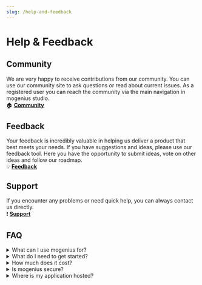 ```yaml
---
slug: /help-and-feedback
---
```


# Help & Feedback

## Community
We are very happy to receive contributions from our community. You can use our community site to ask questions or read about current issues. As a registered user you can reach the community via the main navigation in mogenius studio.  
🏠 **[Community](https://community.mogenius.com)**

## Feedback
Your feedback is incredibly valuable in helping us deliver a product that best meets your needs. If you have suggestions and ideas, please use our feedback tool. Here you have the opportunity to submit ideas, vote on other ideas and follow our roadmap.  
💡 **[Feedback](https://feedback.mogenius.com)**

## Support
If you encounter any problems or need quick help, you can always contact us directly.  
❗️ **[Support](mailto:support@mogenius.com)**

## FAQ

<details>
    <summary>What can I use mogenius for?</summary>
    <div>
        <div>mogenius is the single layer between your application and the cloud. You can deploy and run any application with mogenius and get it up and running in no time on a hyper-scalable and automated cloud infrastructure. Most application types and services are are supported, like web applications, databases, background workers and of course static websites. Read more about <a href="../services/service-overview">supported services here</a>.</div>
    </div>
</details>

<details>
    <summary>What do I need to get started?</summary>
    <div>
        <div>All you need is an account for mogenius (<a href="https://studio.dev.mogenius.com/user/registration">sign up here</a>) and your Github account.</div>
    </div>
</details>

<details>
    <summary>How much does it cost?</summary>
    <div>
        <div>You can start with a free plan, no payment details are required. You select the plan you want when you create a cloudspace, and a free plan is set by default. Our paid plans are designed to cover a specific phase in the development of your project at a time. Check out the <a href="https://mogenius.com/pricing">available plans here</a>. If you need more resources or additional features later you can upgrade to a higher plan at any time.</div>
    </div>
</details>

<details>
    <summary>Is mogenius secure?</summary>
    <div>
        <div>We rely on best practices for managing cloud-native applications. Under the hood, your cloudspace is a fully isolated namespace on Kubernetes that cannot be accessed from the outside. In addition, every cloudspace and service is delivered through Cloudflare and is protected by Cloudflare Enterprise-level features.</div>
    </div>
</details>

<details>
    <summary>Where is my application hosted?</summary>
    <div>
        <div>Our clusters are hosted in Frankfurt, Germany, by Microsoft Azure. We will soon offer additional locations.</div>
    </div>
</details>